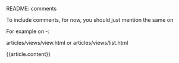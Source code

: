 README: comments

To include comments, for now, you should just mention the same on


For example on -:

articles/views/view.html or articles/views/list.html

<div>{{article.content}}</div>
<!--Insert here -->
<div ng-include="'node_modules/comments/views/index.html'" data-ng-controller="CommentsController" data-ng-init="findComments(article, 2)"/>
<!-- Voila, you are done. Were you expecting some more steps? :-) -->

